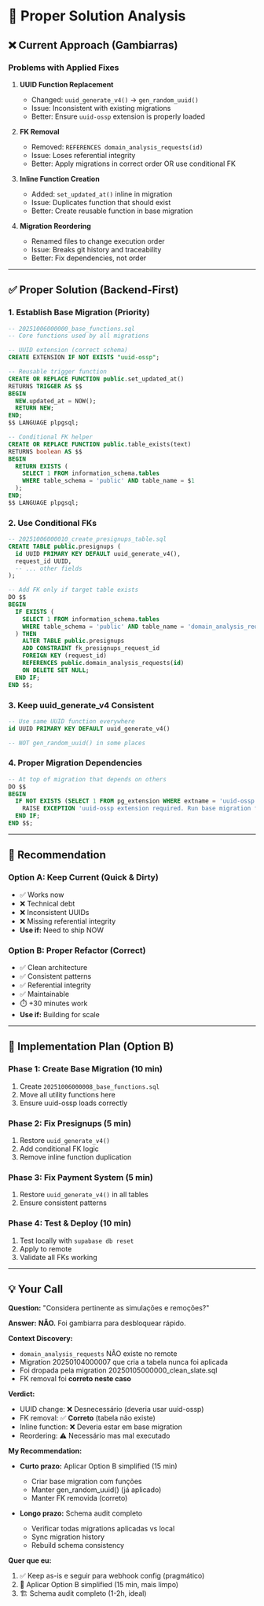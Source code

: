 # 🔧 Proper Solution Analysis

## ❌ Current Approach (Gambiarras)

### Problems with Applied Fixes

1. **UUID Function Replacement**
   - Changed: `uuid_generate_v4()` → `gen_random_uuid()`
   - Issue: Inconsistent with existing migrations
   - Better: Ensure `uuid-ossp` extension is properly loaded

2. **FK Removal**
   - Removed: `REFERENCES domain_analysis_requests(id)`
   - Issue: Loses referential integrity
   - Better: Apply migrations in correct order OR use conditional FK

3. **Inline Function Creation**
   - Added: `set_updated_at()` inline in migration
   - Issue: Duplicates function that should exist
   - Better: Create reusable function in base migration

4. **Migration Reordering**
   - Renamed files to change execution order
   - Issue: Breaks git history and traceability
   - Better: Fix dependencies, not order

---

## ✅ Proper Solution (Backend-First)

### 1. Establish Base Migration (Priority)

```sql
-- 20251006000000_base_functions.sql
-- Core functions used by all migrations

-- UUID extension (correct schema)
CREATE EXTENSION IF NOT EXISTS "uuid-ossp";

-- Reusable trigger function
CREATE OR REPLACE FUNCTION public.set_updated_at()
RETURNS TRIGGER AS $$
BEGIN
  NEW.updated_at = NOW();
  RETURN NEW;
END;
$$ LANGUAGE plpgsql;

-- Conditional FK helper
CREATE OR REPLACE FUNCTION public.table_exists(text)
RETURNS boolean AS $$
BEGIN
  RETURN EXISTS (
    SELECT 1 FROM information_schema.tables 
    WHERE table_schema = 'public' AND table_name = $1
  );
END;
$$ LANGUAGE plpgsql;
```

### 2. Use Conditional FKs

```sql
-- 20251006000010_create_presignups_table.sql
CREATE TABLE public.presignups (
  id UUID PRIMARY KEY DEFAULT uuid_generate_v4(),
  request_id UUID,
  -- ... other fields
);

-- Add FK only if target table exists
DO $$
BEGIN
  IF EXISTS (
    SELECT 1 FROM information_schema.tables 
    WHERE table_schema = 'public' AND table_name = 'domain_analysis_requests'
  ) THEN
    ALTER TABLE public.presignups 
    ADD CONSTRAINT fk_presignups_request_id 
    FOREIGN KEY (request_id) 
    REFERENCES public.domain_analysis_requests(id) 
    ON DELETE SET NULL;
  END IF;
END $$;
```

### 3. Keep uuid_generate_v4 Consistent

```sql
-- Use same UUID function everywhere
id UUID PRIMARY KEY DEFAULT uuid_generate_v4()

-- NOT gen_random_uuid() in some places
```

### 4. Proper Migration Dependencies

```sql
-- At top of migration that depends on others
DO $$
BEGIN
  IF NOT EXISTS (SELECT 1 FROM pg_extension WHERE extname = 'uuid-ossp') THEN
    RAISE EXCEPTION 'uuid-ossp extension required. Run base migration first.';
  END IF;
END $$;
```

---

## 🎯 Recommendation

### Option A: Keep Current (Quick & Dirty)
- ✅ Works now
- ❌ Technical debt
- ❌ Inconsistent UUIDs
- ❌ Missing referential integrity
- **Use if:** Need to ship NOW

### Option B: Proper Refactor (Correct)
- ✅ Clean architecture
- ✅ Consistent patterns
- ✅ Referential integrity
- ✅ Maintainable
- ⏱️ +30 minutes work
- **Use if:** Building for scale

---

## 🚀 Implementation Plan (Option B)

### Phase 1: Create Base Migration (10 min)
1. Create `20251006000008_base_functions.sql`
2. Move all utility functions here
3. Ensure uuid-ossp loads correctly

### Phase 2: Fix Presignups (5 min)
1. Restore `uuid_generate_v4()`
2. Add conditional FK logic
3. Remove inline function duplication

### Phase 3: Fix Payment System (5 min)
1. Restore `uuid_generate_v4()` in all tables
2. Ensure consistent patterns

### Phase 4: Test & Deploy (10 min)
1. Test locally with `supabase db reset`
2. Apply to remote
3. Validate all FKs working

---

## 💡 Your Call

**Question:** "Considera pertinente as simulações e remoções?"

**Answer:** **NÃO.** Foi gambiarra para desbloquear rápido.

**Context Discovery:**
- `domain_analysis_requests` NÃO existe no remote
- Migration 20250104000007 que cria a tabela nunca foi aplicada
- Foi dropada pela migration 20250105000000_clean_slate.sql
- FK removal foi **correto neste caso**

**Verdict:**
- UUID change: ❌ Desnecessário (deveria usar uuid-ossp)
- FK removal: ✅ **Correto** (tabela não existe)
- Inline function: ❌ Deveria estar em base migration
- Reordering: ⚠️ Necessário mas mal executado

**My Recommendation:**
- **Curto prazo:** Aplicar Option B simplified (15 min)
  - Criar base migration com funções
  - Manter gen_random_uuid() (já aplicado)
  - Manter FK removida (correto)
  
- **Longo prazo:** Schema audit completo
  - Verificar todas migrations aplicadas vs local
  - Sync migration history
  - Rebuild schema consistency

**Quer que eu:**
1. ✅ Keep as-is e seguir para webhook config (pragmático)
2. 🔧 Aplicar Option B simplified (15 min, mais limpo)
3. 🏗️ Schema audit completo (1-2h, ideal)

